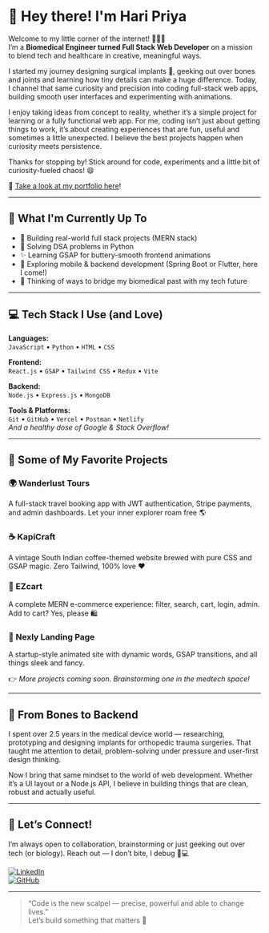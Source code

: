 # 👋 Hey there! I'm Hari Priya

Welcome to my little corner of the internet! 👩‍💻✨  
I’m a **Biomedical Engineer turned Full Stack Web Developer** on a mission to blend tech and healthcare in creative, meaningful ways.

I started my journey designing surgical implants 🦴, geeking out over bones and joints and learning how tiny details can make a huge difference. Today, I channel that same curiosity and precision into coding full-stack web apps, building smooth user interfaces and experimenting with animations.

I enjoy taking ideas from concept to reality, whether it’s a simple project for learning or a fully functional web app. For me, coding isn’t just about getting things to work, it’s about creating experiences that are fun, useful and sometimes a little unexpected. I believe the best projects happen when curiosity meets persistence.

Thanks for stopping by! Stick around for code, experiments and a little bit of curiosity-fueled chaos! 😄

👀 [Take a look at my portfolio here](https://hari-priya-portfolio.vercel.app/)!

---

## 🚀 What I'm Currently Up To

- 🔧 Building real-world full stack projects (MERN stack)
- 🧠 Solving DSA problems in Python 
- ✨ Learning GSAP for buttery-smooth frontend animations
- 📱 Exploring mobile & backend development (Spring Boot or Flutter, here I come!)
- 🔬 Thinking of ways to bridge my biomedical past with my tech future

---

## 💻 Tech Stack I Use (and Love)

**Languages:**  
`JavaScript` • `Python` • `HTML` • `CSS`

**Frontend:**  
`React.js` • `GSAP` • `Tailwind CSS` • `Redux` • `Vite`

**Backend:**  
`Node.js` • `Express.js` • `MongoDB`

**Tools & Platforms:**  
`Git` • `GitHub` • `Vercel` • `Postman` • `Netlify`  
_And a healthy dose of Google & Stack Overflow!_

---

## 🌟 Some of My Favorite Projects

### 🌍 Wanderlust Tours  
A full-stack travel booking app with JWT authentication, Stripe payments, and admin dashboards. Let your inner explorer roam free 🌎

### ☕ KapiCraft  
A vintage South Indian coffee-themed website brewed with pure CSS and GSAP magic. Zero Tailwind, 100% love ❤️

### 🛒 EZcart 
A complete MERN e-commerce experience: filter, search, cart, login, admin. Add to cart? Yes, please 🛍️

### 🎯 Nexly Landing Page  
A startup-style animated site with dynamic words, GSAP transitions, and all things sleek and fancy.

👉 *More projects coming soon. Brainstorming one in the medtech space!*

---

## 🧠 From Bones to Backend

I spent over 2.5 years in the medical device world — researching, prototyping and designing implants for orthopedic trauma surgeries. That taught me attention to detail, problem-solving under pressure and user-first design thinking.

Now I bring that same mindset to the world of web development. Whether it’s a UI layout or a Node.js API, I believe in building things that are clean, robust and actually useful.

---

## 🔗 Let’s Connect!

I’m always open to collaboration, brainstorming or just geeking out over tech (or biology). Reach out — I don’t bite, I debug 🐛💻

[![LinkedIn](https://img.shields.io/badge/LinkedIn-blue?logo=linkedin&logoColor=white)](https://www.linkedin.com/in/haripriyaradhakrishnan/)  
[![GitHub](https://img.shields.io/badge/GitHub-black?logo=github&logoColor=white)](https://github.com/HariPriya-hub01)

---

> “Code is the new scalpel — precise, powerful and able to change lives.”  
Let’s build something that matters 💫


<!--
**HariPriya-hub01/HariPriya-hub01** is a ✨ _special_ ✨ repository because its `README.md` (this file) appears on your GitHub profile.

Here are some ideas to get you started:

- 🔭 I’m currently working on ...
- 🌱 I’m currently learning ...
- 👯 I’m looking to collaborate on ...
- 🤔 I’m looking for help with ...
- 💬 Ask me about ...
- 📫 How to reach me: ...
- 😄 Pronouns: ...
- ⚡ Fun fact: ...
-->
